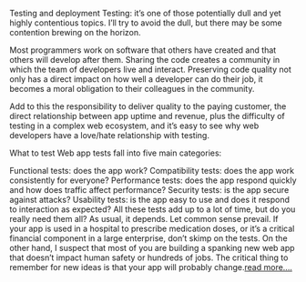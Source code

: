 Testing and deployment
Testing: it’s one of those potentially dull and yet highly contentious topics. I’ll try to avoid the dull, but there may be some contention brewing on the horizon.

Most programmers work on software that others have created and that others will develop after them. Sharing the code creates a community in which the team of developers live and interact. Preserving code quality not only has a direct impact on how well a developer can do their job, it becomes a moral obligation to their colleagues in the community.

Add to this the responsibility to deliver quality to the paying customer, the direct relationship between app uptime and revenue, plus the difficulty of testing in a complex web ecosystem, and it’s easy to see why web developers have a love/hate relationship with testing.

What to test
Web app tests fall into five main categories:

Functional tests: does the app work?
Compatibility tests: does the app work consistently for everyone?
Performance tests: does the app respond quickly and how does traffic affect performance?
Security tests: is the app secure against attacks?
Usability tests: is the app easy to use and does it respond to interaction as expected?
All these tests add up to a lot of time, but do you really need them all? As usual, it depends. Let common sense prevail. If your app is used in a hospital to prescribe medication doses, or it’s a critical financial component in a large enterprise, don’t skimp on the tests. On the other hand, I suspect that most of you are building a spanking new web app that doesn’t impact human safety or hundreds of jobs. The critical thing to remember for new ideas is that your app will probably change.[read more....](http://webappsuccess.com/testing-and-deployment.html)